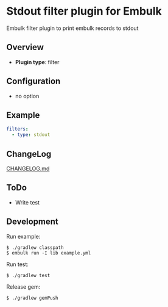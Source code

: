 # Stdout filter plugin for Embulk

Embulk filter plugin to print embulk records to stdout

## Overview

* **Plugin type**: filter

## Configuration

- no option

## Example

```yaml
filters:
  - type: stdout
```

## ChangeLog

[CHANGELOG.md](CHANGELOG.md)

## ToDo

* Write test

## Development

Run example:

```
$ ./gradlew classpath
$ embulk run -I lib example.yml
```

Run test:

```
$ ./gradlew test
```

Release gem:

```
$ ./gradlew gemPush
```
